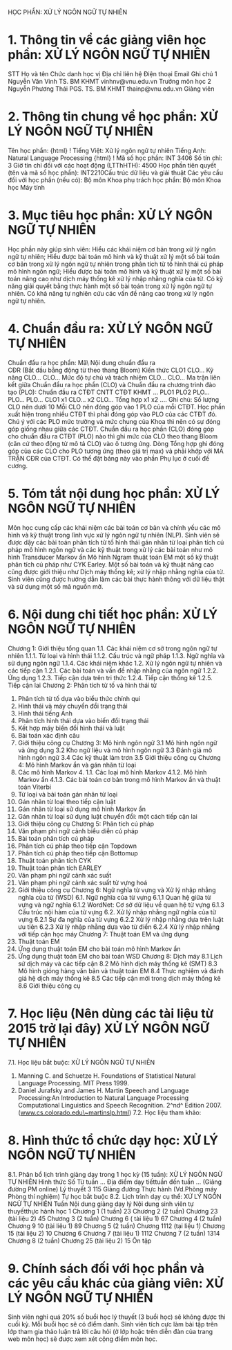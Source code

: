 HỌC PHẦN: XỬ LÝ NGÔN NGỮ TỰ NHIÊN
# 1. Thông tin về các giảng viên học phần: XỬ LÝ NGÔN NGỮ TỰ NHIÊN
STT Họ và tên Chức danh học vị Địa chỉ liên hệ Điện thoại Email Ghi chú 1 Nguyễn Văn Vinh TS. BM KHMT vinhnv\@vnu.edu.vn Trưởng môn học
2 Nguyễn Phương Thái PGS. TS. BM KHMT thainp\@vnu.edu.vn Giảng viên
# 2. Thông tin chung về học phần: XỬ LÝ NGÔN NGỮ TỰ NHIÊN 
Tên học phần:
{html}
! Tiếng Việt: Xử lý ngôn ngữ tự nhiên Tiếng Anh: Natural Language Processing
{html}
! Mã số học phần: INT 3406 Số tín chỉ: 3 Giờ tín chỉ đối với các hoạt động (LTThHTH): 4500 Học phần tiên quyết (tên và mã số học phần): INT2210Cấu trúc dữ
liệu và giải thuật Các yêu cầu đối với học phần (nếu có): Bộ môn Khoa phụ trách học phần: Bộ môn Khoa học Máy tính
# 3. Mục tiêu học phần: XỬ LÝ NGÔN NGỮ TỰ NHIÊN
Học phần này giúp sinh viên: Hiểu các khái niệm cơ bản trong xử lý ngôn ngữ tự nhiên; Hiểu được bài toán mô hình và kỹ thuật xử lý một số bài toán cơ bản trong xử lý ngôn ngữ tự nhiên trong phân tích từ tố hình thái cú pháp mô hình ngôn ngữ; Hiểu được bài toán mô hình và kỹ thuật xử lý một số bài toán nâng cao như dịch máy thống kê xử lý nhập nhằng nghĩa của từ. Có kỹ năng giải quyết bằng thực hành một số bài toán trong xử lý ngôn ngữ tự nhiên. Có khả năng tự nghiên cứu các vấn đề nâng cao trong xử lý ngôn ngữ tự nhiên.
# 4. Chuẩn đầu ra: XỬ LÝ NGÔN NGỮ TỰ NHIÊN
Chuẩn đầu ra học phần: Mã\ Nội dung chuẩn đầu ra\
CĐR (Bắt đầu bằng động từ theo thang Bloom) Kiến thức
CLO1
CLO...
Kỹ năng
CLO...
CLO...
Mức độ tự chủ và trách nhiệm
CLO...
CLO... Ma trận liên kết giữa Chuẩn đầu ra học phần (CLO) và Chuẩn đầu ra
chương trình đào tạo (PLO):
Chuẩn đầu ra CTĐT CNTT CTĐT KHMT ... PLO1 PLO2 PLO... PLO... PLO...
CLO1 x1
CLO... x2
CLO...
Tổng hợp x1 x2 ....
Ghi chú: Số lượng CLO nên dưới 10 Mỗi CLO nên đóng góp vào 1 PLO của mỗi CTĐT. Học phần xuất hiện trong nhiều CTĐT thì phải đóng góp vào PLO của các CTĐT đó. Chú ý với các PLO mức trường và mức chung của Khoa thì nên có sự đóng góp giống nhau giữa các CTĐT. Chuẩn đầu ra học phần (CLO) đóng góp cho chuẩn đầu ra CTĐT (PLO) nào thì ghi mức của CLO theo thang Bloom (căn cứ theo động từ mô tả CLO) vào ô tương ứng. Dòng Tổng hợp ghi đóng góp của các CLO cho PLO tương ứng (theo giá trị max) và phải khớp với MA TRẬN CĐR của CTĐT. Có thể đặt bảng này vào phần Phụ lục ở cuối đề cương.
# 5. Tóm tắt nội dung học phần: XỬ LÝ NGÔN NGỮ TỰ NHIÊN
Môn học cung cấp các khái niệm các bài toán cơ bản và chính yếu các mô hình và kỹ thuật trong lĩnh vực xử lý ngôn ngữ tự nhiên (NLP). Sinh viên sẽ được dậy các bài toán phân tích từ tố hình thái gán nhãn từ loại phân tích cú pháp mô hình ngôn ngữ và các kỹ thuật trong xử lý các bài toán như mô hình Transducer Markov ẩn Mô hình Ngram thuật toán EM một số kỹ thuật phân tích cú pháp như CYK Earley. Một số bài toán và kỹ thuật nâng cao cũng được giới thiệu như Dịch máy thống kê; xử lý nhập nhằng nghĩa của từ. Sinh viên cũng được hướng dẫn làm các bài thực hành thông với dữ liệu thật và sử dụng một số mã nguồn mở.
# 6. Nội dung chi tiết học phần: XỬ LÝ NGÔN NGỮ TỰ NHIÊN 
Chương 1: Giới thiệu tổng quan 1.1. Các khái niệm cơ sở trong ngôn ngữ tự nhiên 1.1.1. Từ loại và hình thái 1.1.2. Cấu trúc và ngữ pháp 1.1.3. Ngữ nghĩa và sử dụng ngôn ngữ 1.1.4. Các khái niệm khác 1.2. Xử lý ngôn ngữ tự nhiên và các tiếp cận 1.2.1. Các bài toán và vấn đề nhập nhằng của ngôn ngữ 1.2.2. Ứng dụng 1.2.3. Tiếp cận dựa trên tri thức 1.2.4. Tiếp cận thống kê 1.2.5. Tiếp cận lai Chương 2: Phân tích từ tố và hình thái từ
1. Phân tích từ tố dựa vào biểu thức chính qui
2. Hình thái và máy chuyển đổi trạng thái
1. Hình thái tiếng Anh
2. Phân tích hình thái dựa vào biến đổi trạng thái
3. Kết hợp máy biến đổi hình thái và luật
3. Bài toán xác định câu
4. Giới thiệu công cụ Chương 3: Mô hình ngôn ngữ 3.1 Mô hình ngôn ngữ và ứng dụng 3.2 Kho ngữ liệu và mô hình ngôn ngữ 3.3 Đánh giá mô hình ngôn ngữ 3.4 Các kỹ thuật làm trơn 3.5 Giới thiệu công cụ Chương 4: Mô hình Markov ẩn và gán nhãn từ loại
1. Các mô hình Markov 4\. 1.1. Các loại mô hình Markov 4.1.2. Mô hình Markov ẩn 4.1.3. Các bài toán cơ bản trong mô hình Markov ẩn và thuật toán Viterbi
2. Từ loại và bài toán gán nhãn từ loại
3. Gán nhãn từ loại theo tiếp cận luật
4. Gán nhãn từ loại sử dụng mô hình Markov ẩn
5. Gán nhãn từ loại sử dụng luật chuyển đổi: một cách tiếp cận lai
6. Giới thiệu công cụ Chương 5: Phân tích cú pháp
1. Văn phạm phi ngữ cảnh biểu diễn cú pháp
2. Bài toán phân tích cú pháp
3. Phân tích cú pháp theo tiếp cận Topdown
4. Phân tích cú pháp theo tiếp cận Bottomup
5. Thuật toán phân tích CYK
6. Thuật toán phân tích EARLEY
7. Văn phạm phi ngữ cảnh xác suất
8. Văn phạm phi ngữ cảnh xác suất từ vựng hoá
9. Giới thiệu công cụ Chương 6: Ngữ nghĩa từ vựng và Xử lý nhập nhằng nghĩa của từ (WSD)
6.1. Ngữ nghĩa của từ vựng 6.1.1 Quan hệ giữa từ vựng và ngữ nghĩa 6.1.2 WordNet: Cơ sở dữ liệu về quan hệ từ vựng 6.1.3 Cấu trúc nội hàm của từ vựng
6.2. Xử lý nhập nhằng ngữ nghĩa của từ vựng 6.2.1 Sự đa nghĩa của từ vựng 6.2.2 Xử lý nhập nhằng dựa trên luật ưu tiên 6.2.3 Xử lý nhập nhằng dựa vào từ điển 6.2.4 Xử lý nhập nhằng với tiếp cận học máy Chương 7: Thuật toán EM và ứng dụng
1. Thuật toán EM
2. Ứng dụng thuật toán EM cho bài toán mô hình Markov ẩn
3. Ứng dụng thuật toán EM cho bài toán WSD Chương 8: Dịch máy 8.1 Lịch sử dịch máy và các tiếp cận 8.2 Mô hình dịch máy thống kê (SMT) 8.3 Mô hình gióng hàng văn bản và thuật toán EM 8.4 Thực nghiệm và đánh giá hệ dịch máy thống kê 8.5 Các tiếp cận mới trong dịch máy thống kê 8.6 Giới thiệu công cụ
# 7. Học liệu (Nên dùng các tài liệu từ 2015 trở lại đây) XỬ LÝ NGÔN NGỮ TỰ NHIÊN
7.1. Học liệu bắt buộc: XỬ LÝ NGÔN NGỮ TỰ NHIÊN
1. Manning C. and Schuetze H. Foundations of Statistical Natural Language Processing. MIT Press 1999.
2. Daniel Jurafsky and James H. Martin Speech and Language Processing:An Introduction to Natural Language Processing Computational Linguistics and Speech Recognition. 2^nd^ Edition 2007. (www.cs.colorado.edu\~martinslp.html)
7.2. Học liệu tham khảo:
# 8. Hình thức tổ chức dạy học: XỬ LÝ NGÔN NGỮ TỰ NHIÊN
8.1. Phân bổ lịch trình giảng dạy trong 1 học kỳ (15 tuần): XỬ LÝ NGÔN NGỮ TỰ NHIÊN Hình thức Số Từ tuần ... Địa điểm dạy tiếttuần đến tuần ... (Giảng đường PM online) Lý thuyết 3 115 Giảng đường Thực hành (Vd.Phòng máy Phòng thí nghiệm) Tự học bắt buộc 8.2. Lịch trình dạy cụ thể: XỬ LÝ NGÔN NGỮ TỰ NHIÊN Tuần Nội dung giảng dạy lý Nội dung sinh viên tự thuyếtthực hành học 1 Chương 1 (1 tuần) 23 Chương 2 (2 tuần) Chương 23 (tài liệu 2) 45 Chương 3 (2 tuần) Chương 6 ( tài liệu 1) 67 Chương 4 (2 tuần) Chương 9 10 (tài liệu 1) 89 Chương 5 (2 tuần) Chương 1112 (tại liệu 1) Chương 15 (tài liệu 2) 10 Chương 6 Chương 7 (tài liệu 1) 1112 Chương 7 (2 tuần) 1314 Chương 8 (2 tuần) Chương 25 (tài liệu 2) 15 Ôn tập 
# 9. Chính sách đối với học phần và các yêu cầu khác của giảng viên: XỬ LÝ NGÔN NGỮ TỰ NHIÊN 
Sinh viên nghỉ quá 20% số buổi học lý thuyết (3 buổi học) sẽ không được thi cuối kỳ. Mỗi buổi học sẽ có điểm danh. Sinh viên tích cực làm bài tập trên lớp tham gia thảo luận trả lời câu hỏi (ở lớp hoặc trên diễn đàn của trang web môn học) sẽ được xem xét cộng điểm môn học.
